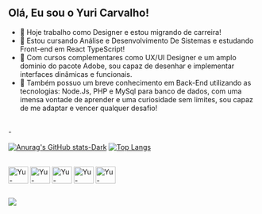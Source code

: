 ## Olá, Eu sou o Yuri Carvalho!



- 🔭 Hoje trabalho como Designer e estou migrando de carreira!
- 🌱 Estou cursando Análise e Desenvolvimento De Sistemas e estudando Front-end em React TypeScript!
- 🚨 Com cursos complementares como UX/UI Designer e um amplo dominio do pacote Adobe, sou capaz de desenhar e implementar interfaces dinâmicas e funcionais.
- 🔸 Também possuo um breve conhecimento em Back-End utilizando as tecnologias: Node.Js, PHP e MySql para banco de dados, com uma imensa vontade de aprender e uma curiosidade sem limites, sou capaz de me adaptar e vencer qualquer desafio!
<br>
-

[![Anurag's GitHub stats-Dark](https://github-readme-stats.vercel.app/api?username=YuOliveira-dev&show_icons=true&theme=dark#gh-dark-mode-only)](https://github.com/anuraghazra/github-readme-stats#gh-dark-mode-only)
[![Top Langs](https://github-readme-stats.vercel.app/api/top-langs/?username=YuOliveira-dev&layout=compact&theme=dark)](https://github.com/anuraghazra/github-readme-stats)


<div style = "display: inline_block"><br>
<img align = "center" alt ="Yu-React" height = "34px" width= "40" src="https://cdn.jsdelivr.net/gh/devicons/devicon@latest/icons/react/react-original.svg" />
<img align = "center" alt ="Yu-JavaScript" height = "34px" width= "40" src="https://cdn.jsdelivr.net/gh/devicons/devicon@latest/icons/javascript/javascript-original.svg" />
<img align = "center" alt ="Yu-TypeScript" height = "34px" width= "40" src="https://cdn.jsdelivr.net/gh/devicons/devicon@latest/icons/typescript/typescript-original.svg" />
<img align = "center" alt ="Yu-CSS3" height = "34px" width= "40" src="https://cdn.jsdelivr.net/gh/devicons/devicon@latest/icons/css3/css3-original.svg" />
<img align = "center" alt ="Yu-HTML5" height = "34px" width= "40" src="https://cdn.jsdelivr.net/gh/devicons/devicon@latest/icons/html5/html5-original.svg" />

</div>
          
##

<a href= "https://w.app/YuOliveira"><img src= "	https://img.shields.io/badge/WhatsApp-25D366?style=for-the-badge&logo=whatsapp&logoColor=white"></a>

